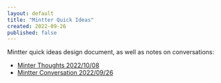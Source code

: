 ```yaml
---
layout: default
title: "Mintter Quick Ideas"
created: 2022-09-26
published: false
---
```


Mintter quick ideas design document, as well as notes on conversations:
- [Minter Thoughts 2022/10/08](/notes/mintter-thoughts-2022-10-08)
- [Mintter Conversation 2022/09/26](/notes/mintter-conversation-2022-09-26)